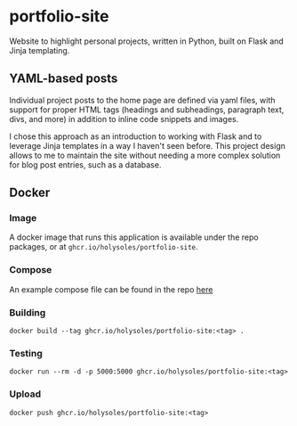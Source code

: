 # portfolio-site
Website to highlight personal projects, written in Python, built on Flask and Jinja templating.

## YAML-based posts

Individual project posts to the home page are defined via yaml files, with support for proper HTML tags (headings and subheadings, paragraph text, divs, and more) in addition to inline code snippets and images.

I chose this approach as an introduction to working with Flask and to leverage Jinja templates in a way I haven't seen before. This project design allows to me to maintain the site without needing a more complex solution for blog post entries, such as a database.

## Docker
### Image
A docker image that runs this application is available under the repo packages, or at `ghcr.io/holysoles/portfolio-site`.
### Compose
An example compose file can be found in the repo [here](https://github.com/holysoles/portfolio-site/blob/master/compose.yaml)
### Building
`docker build --tag ghcr.io/holysoles/portfolio-site:<tag> .`
### Testing
`docker run --rm -d -p 5000:5000 ghcr.io/holysoles/portfolio-site:<tag>`
### Upload
`docker push ghcr.io/holysoles/portfolio-site:<tag>`